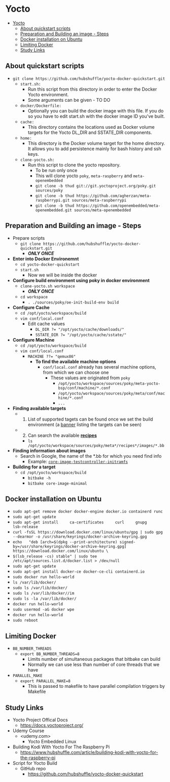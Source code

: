 # Yocto

- [Yocto](#yocto)
  - [About quickstart scripts](#about-quickstart-scripts)
  - [Preparation and Building an image - Steps](#preparation-and-building-an-image---steps)
  - [Docker installation on Ubuntu](#docker-installation-on-ubuntu)
  - [Limiting Docker](#limiting-docker)
  - [Study Links](#study-links)

## About quickstart scripts

- `git clone https://github.com/hubshuffle/yocto-docker-quickstart.git`
  - `start.sh:`
    - Run this script from this directory in order to enter the Docker Yocto environment.
    - Some arguments can be given - TO DO
  - `docker/Dockerfile:`
    - Optionally you can build the docker image with this file. If you do so you have to edit start.sh with the docker image ID you've built.
  - `cache:`
    - This directory contains the locations used as Docker volume targets for the Yocto DL_DIR and SSTATE_DIR components.
  - `home:`
    - This directory is the Docker volume target for the home directory. It allows you to add persistence mainly for bash history and ssh keys.
  - `clone-yocto.sh:`
    - Run this script to clone the yocto repository.
      - To be run only once
      - This will clone yocto `poky`, `meta-raspberry` and `meta-openembedded`
      - `git clone -b thud git://git.yoctoproject.org/poky.git sources/poky`
      - `git clone -b thud https://github.com/agherzan/meta-raspberrypi.git sources/meta-raspberrypi`
      - `git clone -b thud https://github.com/openembedded/meta-openembedded.git sources/meta-openembedded`

## Preparation and Building an image - Steps

- Prepare scripts
  - `git clone https://github.com/hubshuffle/yocto-docker-quickstart.git`
    - ***ONLY ONCE***
- **Enter into Docker Environemnt**
  - `cd yocto-docker-quickstart`
  - `start.sh`
    - Now we will be inside the docker
- **Configure build environment using poky in docker environment**
  - `clone-yocto.sh workspace`
    - ***ONLY ONCE***
  - `cd workspace`
    - `. ./sources/poky/oe-init-build-env build`
- **Configure Cache**
  - `cd /opt/yocto/workspace/build`
  - `vim conf/local.conf`
    - Edit cache values
      - `DL_DIR ?= "/opt/yocto/cache/downloads/"`
      - `SSTATE_DIR ?= "/opt/yocto/cache/sstate/"`
- **Configure Machine**
  - `cd /opt/yocto/workspace/build`
  - `vim conf/local.conf`
    - `MACHINE ??= "qemux86"`
      - **To find the available machine options**
        - `conf/local.conf` already has several machine options, from which we can choose one
          - These values are originated from `poky`
            - `/opt/yocto/workspace/sources/poky/meta-yocto-bsp/conf/machine/*.conf`
            - `/opt/yocto/workspace/sources/poky/meta/conf/machine/*.conf`
            - `...`
- **Finding available targets**
  - 1. List of supported tagets can be found once we set the build environment (a [banner](images/target_list_banner_1.png) listing the targets can be seen)
  - 2. Can search the available [**recipes**](images/available_images_1.png)
    - `ls /opt/yocto/workspace/sources/poky/meta*/recipes*/images/*.bb`
- **Finding information about images**
  - Search in Google, the name of the *.bb for which you need find info
    - Example: [`core-image-testcontroller-initramfs`](https://github.com/openembedded/openembedded-core/tree/master/meta/recipes-extended/images)
- **Building for a target**
  - `cd /opt/yocto/workspace/build`
    - `bitbake -h`
    - `bitbake core-image-minimal`

## Docker installation on Ubuntu

- `sudo apt-get remove docker docker-engine docker.io containerd runc`
- `sudo apt-get update`
- `sudo apt-get install     ca-certificates     curl     gnupg     lsb-release`
- `curl -fsSL https://download.docker.com/linux/ubuntu/gpg | sudo gpg --dearmor -o /usr/share/keyrings/docker-archive-keyring.gpg`
- `echo   "deb [arch=$(dpkg --print-architecture) signed-by=/usr/share/keyrings/docker-archive-keyring.gpg] https://download.docker.com/linux/ubuntu \`
- `$(lsb_release -cs) stable" | sudo tee /etc/apt/sources.list.d/docker.list > /dev/null`
- `sudo apt-get update`
- `sudo apt-get install docker-ce docker-ce-cli containerd.io`
- `sudo docker run hello-world`
- `ls /var/lib/docker/`
- `sudo ls /var/lib/docker/`
- `sudo ls /var/lib/docker//im`
- `sudo ls -la /var/lib/docker/`
- `docker run hello-world`
- `sudo usermod -aG docker wpe`
- `docker run hello-world`
- `sudo reboot`

## Limiting Docker

- `BB_NUMBER_THREADS`
  - `export BB_NUMBER_THREADS=8`
    - Limits number of simultaneous packages that bitbake can build
    - Normally we can use less than number of core threads that we have
- `PARALLEL_MAKE`
  - `export PARALLEL_MAKE=8`
    - This is passed to makefile to have parallel compilation triggers by Makefile

## Study Links

- Yocto Project Offical Docs
  - <https://docs.yoctoproject.org/>
- Udemy Course
  - <udemy.com>
    - Yocto Embedded Linux
- Building Kodi With Yocto For The Raspberry Pi
  - <https://www.hubshuffle.com/article/building-kodi-with-yocto-for-the-raspberry-pi>
- Script for Yocto Build
  - GitHub repo
    - <https://github.com/hubshuffle/yocto-docker-quickstart>
